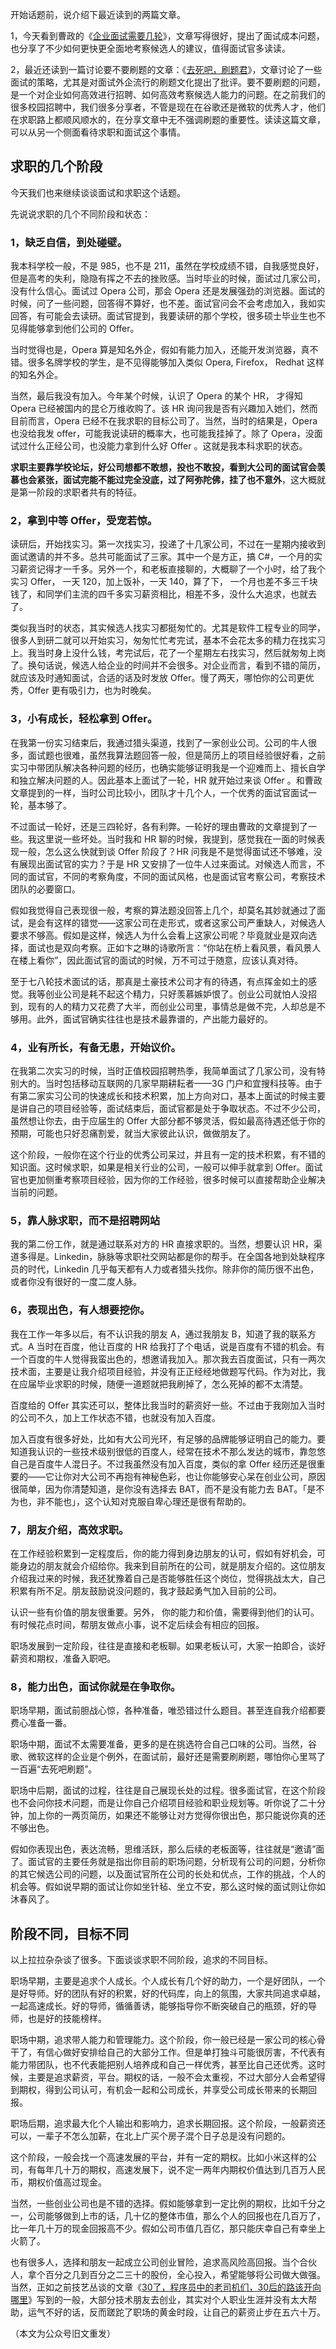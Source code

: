 开始话题前，说介绍下最近读到的两篇文章。

1，今天看到曹政的《[企业面试需要几轮](http://mp.weixin.qq.com/s?__biz=MzI0MjA1Mjg2Ng==&mid=2649867477&idx=1&sn=2dff0f88aec82c52a05d61cb0dd60089&chksm=f1075eb8c670d7ae3e95591c761b0257604abc800b179cccbba419002c37f42da98cb00e892b&scene=21#wechat_redirect)》，文章写得很好，提出了面试成本问题，也分享了不少如何更快更全面地考察候选人的建议，值得面试官多读读。

2，最近还读到一篇讨论要不要刷题的文章：《[去死吧，刷题君](http://mp.weixin.qq.com/s?__biz=MzI5OTM3MjMyNA==&mid=2247484313&idx=1&sn=25999b0a29242cbb7fc7fc309b053e03&chksm=ec96d9d2dbe150c4254ffc01f29aec422b4dabf4d9332e8c17e81ec1634919d1dc0d10118357&scene=21#wechat_redirect)》，文章讨论了一些面试的策略，尤其是对面试外企流行的刷题文化提出了批评。要不要刷题的问题，是一个对企业如何高效进行招聘、如何高效考察候选人能力的问题。在之前我们的很多校园招聘中，我们很多分享者，不管是现在在谷歌还是微软的优秀人才，他们在求职路上都顺风顺水的，在分享文章中无不强调刷题的重要性。读读这篇文章， 可以从另一个侧面看待求职和面试这个事情。

## 求职的几个阶段

今天我们也来继续谈谈面试和求职这个话题。

先说说求职的几个不同阶段和状态：

### 1，缺乏自信，到处碰壁。

我本科学校一般，不是 985，也不是 211，虽然在学校成绩不错，自我感觉良好，但是高考的失利，隐隐有挥之不去的挫败感。当时毕业的时候，面试过几家公司，没有什么信心。面试过 Opera 公司，那会 Opera 还是发展强劲的浏览器。面试的时候，问了一些问题，回答得不算好，也不差。面试官问会不会考虑加入，我如实回答，有可能会去读研。面试官提到，我要读研的那个学校，很多硕士毕业生也不见得能够拿到他们公司的 Offer。

当时觉得也是，Opera 算是知名外企，假如有能力加入，还能开发浏览器，真不错。很多名牌学校的学生，是不见得能够加入类似 Opera, Firefox， Redhat 这样的知名外企。

当然，最后我没有加入。今年某个时候，认识了 Opera 的某个 HR， 才得知 Opera 已经被国内的昆仑万维收购了。该 HR 询问我是否有兴趣加入她们，然而目前而言，Opera 已经不在我求职的目标公司了。当然，当时的结果是，Opera 也没给我发 offer，可能我说读研的概率大，也可能我挂掉了。除了 Opera，没面试过什么正经公司，也没能力拿到什么好 Offer 。这就是我本科求职的状态。

**求职主要靠学校论坛，好公司想都不敢想，投也不敢投，看到大公司的面试官会羡慕也会紧张，面试完能不能过完全没底，过了阿弥陀佛，挂了也不意外**，这大概就是第一阶段的求职者共有的特征。

### 2，拿到中等 Offer，受宠若惊。

读研后，开始找实习。第一次找实习，投递了十几家公司，不过在一星期内接收到面试邀请的并不多。总共可能面试了三家。其中一个是方正，搞 C#，一个月的实习薪资记得才一千多。另外一个，和老板直接聊的，大概聊了一个小时，给了我个实习 Offer， 一天 120，加上饭补，一天 140，算了下， 一个月也差不多三千块钱了，和同学们主流的四千多实习薪资相比，相差不多，没什么大追求，也就去了。

类似我当时的状态，其实候选人找实习都挺匆忙的。尤其是软件工程专业的同学，很多人到研二就可以开始实习，匆匆忙忙考完试，基本不会花太多的精力在找实习上。我当时身上没什么钱，考完试后，花了一个星期左右找实习，然后就匆匆上岗了。换句话说，候选人给企业的时间并不会很多。对企业而言，看到不错的简历，就应该及时通知面试，合适的话及时发放 Offer。慢了两天，哪怕你的公司更优秀，Offer 更有吸引力，也为时晚矣。

### 3，小有成长，轻松拿到 Offer。

在我第一份实习结束后，我通过猎头渠道，找到了一家创业公司。公司的牛人很多，面试题也很难，虽然我算法题回答一般，但是简历上的项目经验很好看，之前实习中带团队解决各种问题的经历，也确实能够证明我是一个迎难而上、擅长自学和独立解决问题的人。因此基本上面试了一轮，HR 就开始过来谈 Offer 。和曹政文章提到的一样，当时公司比较小，团队才十几个人，一个优秀的面试官面试一轮，基本够了。

不过面试一轮好，还是三四轮好，各有利弊。一轮好的理由曹政的文章提到了一些。我这里说一些坏处。当时我和 HR 聊的时候，我提到，感觉我在一面的时候表现一般，怎么这么快就到谈 Offer 阶段了？HR 问我是不是觉得面试还不够难，没有展现出面试官的实力？于是 HR 又安排了一位牛人过来面试。对候选人而言，不同的面试官，不同的考察角度，不同的面试风格，也是面试官考察公司，考察技术团队的必要窗口。

假如我觉得自己表现很一般，考察的算法题没回答上几个，却莫名其妙就通过了面试，是会有这样的错觉——这家公司在走形式，或者这家公司严重缺人，对候选人要求不够高。假如是这样，候选人为什么会看上这家公司呢？毕竟就业是双向选择，面试也是双向考察。正如卞之琳的诗歌所言：“你站在桥上看风景，看风景人在楼上看你”，因此面试官的面试的时候，万不可过于随意，应该认真对待。

至于七八轮技术面试的话，那真是土豪技术公司才有的待遇，有点挥金如土的感觉。我等创业公司是耗不起这个精力，只好羡慕嫉妒恨了。创业公司就怕人没招到，现有的人的精力又花费了大半，而创业公司里，事情总是做不完，人却总是不够用。此外，面试官确实往往也是技术最靠谱的，产出能力最好的。

### 4，业有所长，有备无患，开始议价。

在我第二次实习的时候，当时正值校园招聘热季，我简单面试了几家公司，没有特别大的。当时包括移动互联网的几家早期耕耘者——3G 门户和宜搜科技等。由于有第二家实习公司的快速成长和技术积累，加上方向对口，基本上面试的时候主要是讲自己的项目经验等，面试结束后，面试官都是处于争取状态。不过不少公司，虽然想让你去，由于应届生的 Offer 大部分都不够灵活，假如最高待遇还低于你的预期，可能也只好忍痛割爱，就当大家彼此认识，做做朋友了。

这个阶段，一般你在这个行业的优秀公司呆过，并且有一定的技术积累，有不错的知识面。这时候求职，如果是相关行业的公司，一般可以伸手就拿到 Offer。面试官也更加侧重考察项目经验，因为你的工作经验，很多时候可以直接帮助企业解决当前的问题。

### 5，靠人脉求职，而不是招聘网站

我的第二份工作，就是通过联系对方的 HR 直接求职的。当然，想要认识 HR，渠道多得是。Linkedin，脉脉等求职社交网站都是你的帮手。在全国各地到处缺程序员的时代，Linkedin 几乎每天都有人力或者猎头找你。除非你的简历很不出色，或者你没有很好的一度二度人脉。

### 6，表现出色，有人想要挖你。

我在工作一年多以后，有不认识我的朋友 A，通过我朋友 B，知道了我的联系方式。A 当时在百度，他让百度的 HR 给我打了个电话，说是百度有不错的机会。有一个百度的牛人觉得我蛮出色的，想邀请我加入。那次我去百度面试，只有一两次技术面，主要是让我介绍项目经验，并没有正正经经地做题写代码。作为对比，我在应届毕业求职的时候，随便一道题就把我刷掉了，怎么死掉的都不太清楚。

百度给的 Offer 其实还可以，整体比我当时的薪资好一些。不过由于我刚加入当时的公司不久，加上工作状态不错，也就没有加入百度。

加入百度有很多好处，比如有大公司光环，有足够的品牌能够证明自己的能力。要知道我认识的一些技术级别很低的百度人，经常在技术不那么发达的城市，靠忽悠自己是百度牛人混日子。不过我虽然没有加入百度，类似的拿 Offer 经历还是很重要的——它让你对大公司不再抱有神秘色彩，也让你能够安心呆在创业公司，原因很简单，因为你清楚知道，是你没有选择去 BAT，而不是没有能力去 BAT。「是不为也，非不能也」，这个认知对克服自卑心理还是很有帮助的。

### 7，朋友介绍，高效求职。

在工作经验积累到一定程度后，你的能力得到身边朋友的认可，假如有好机会，可能身边的朋友就会介绍给你。我来到目前所在的公司，就是朋友介绍的。这位朋友介绍我过来的时候，我还犹豫着自己是否能够胜任这个岗位，觉得挑战太大，自己积累有所不足。朋友鼓励说没问题的，我才鼓起勇气加入目前的公司。

认识一些有价值的朋友很重要。另外， 你的能力和价值，需要得到他们的认可。有时候花点时间，帮朋友做点小事，说不定后续会有相应的回报。

职场发展到一定阶段，往往是直接和老板聊。如果老板认可，大家一拍即合，谈好薪资和期权，准备入职吧。

### 8，能力出色，面试你就是在争取你。

职场早期，面试前胆战心惊，各种准备，唯恐错过什么题目。甚至连自我介绍都要费心准备一番。

职场中期，面试不太需要准备，更多的是在挑选符合自己口味的公司。当然，谷歌、微软这样的企业是个例外，在面试前，最好还是需要刷刷题，哪怕你心里骂了一百遍“去死吧刷题”。

职场中后期，面试的过程，往往是自己展现长处的过程。很多面试官，在这个阶段也不会问你技术问题，而是让你自己介绍项目经验和职业规划等。听你说了二十分钟，加上你的一两页简历，如果还不能够让对方觉得你很出色，那只能说你真的还不够出色。

假如你表现出色，表达流畅，思维活跃，那么后续的老板面等，往往就是“邀请”面了。面试官的主要任务就是指出你目前的职场问题，分析现有公司的问题，分析你的其它候选公司的问题，以及面试官所在公司的长处和优点，工作的挑战，个人的机会等。假如说早期的面试让你如坐针毡、坐立不安，那么这时候的面试则让你如沐春风了。

## 阶段不同，目标不同
以上拉拉杂杂谈了很多。下面谈谈求职不同阶段，追求的不同目标。

职场早期，主要是追求个人成长。个人成长有几个好的助力，一个是好团队，一个是好导师。好的团队有好的积累，好的代码库，向上的氛围，大家共同追求卓越，一起高速成长。好的导师，循循善诱，能够指导你不断突破自己的瓶颈，好的导师，也是好的技能榜样。

职场中期，追求带人能力和管理能力。这个阶段，你一般已经是一家公司的核心骨干了，有信心做好安排给自己的大部分工作。但是单打独斗可能很厉害，不代表有能力带团队，也不代表能把别人培养成和自己一样优秀，甚至比自己还优秀。这时候，主要是追求薪资，平台。期权的话，一般不会太重视，不过大部分人会希望得到期权，得到公司认可，有机会一起和公司成长，并享受公司成长带来的长期回报。

职场后期，追求最大化个人输出和影响力，追求长期回报。这个阶段，一般薪资还可以，一辈子不怎么加薪，在北上广买个房子混个日子总是没有问题的。

这个阶段，一般会找一个高速发展的平台，并有一定的期权。比如小米这样的公司，有每年几十万的期权，高速发展下，说不定一两年内期权价值达到几百万人民币，期权价值高过现金。

当然，一些创业公司也是不错的选择。假如能够拿到一定比例的期权，比如千分之一，公司能够做到上市的话，几十亿的整体市值，那么个人的回报也在几百万了，比一年几十万的现金回报高不少。假如公司市值几百亿，那只能庆幸自己有幸坐上火箭了。

也有很多人，选择和朋友一起成立公司创业冒险，追求高风险高回报。当个合伙人，拿个百分之几到百分之二三十的股份，全心投入，希望能够将公司做大做强。当然，正如之前技艺丛谈的文章《[30了，程序员中的老司机们，30后的路该开向哪里](http://mp.weixin.qq.com/s?__biz=MzI3NzE1NDcyNQ==&mid=2247484752&idx=1&sn=4d61566e2060ea7c3f52f42e21d96d87&chksm=eb6bdb9adc1c528cfafe372334de461e7de0d61111d3c67f3f8d236b09304ea78c4959b39681&scene=21#wechat_redirect)》写到的一般，大部分技术朋友去创业，其实对个人职业生涯并没有太大帮助，运气不好的话，反而蹉跎了职场的黄金时段，让自己的薪资止步在五六十万。

（本文为公众号旧文重发）
<!--stackedit_data:
eyJoaXN0b3J5IjpbMzk0ODQwMjc3XX0=
-->